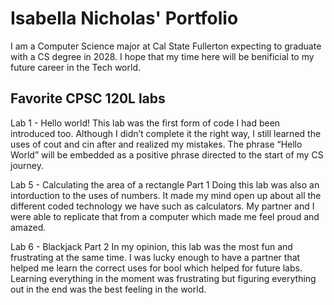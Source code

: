 # Isabella Nicholas' Portfolio

I am a Computer Science major at Cal State Fullerton expecting to graduate with a CS degree in 2028. I hope that my time here will be benificial to my future career in the Tech world. 

## Favorite CPSC 120L labs
Lab 1 - Hello world!
This lab was the first form of code I had been introduced too. Although I didn’t complete it the right way, I still learned the uses of cout and cin after and realized my mistakes. The phrase “Hello World” will be embedded as a positive phrase directed to the start of my CS journey. 

Lab 5 - Calculating the area of a rectangle Part 1
Doing this lab was also an intorduction to the uses of numbers. It made my mind open up about all the different coded technology we have such as calculators. My partner and I were able to replicate that from a computer which made me feel proud and amazed.

Lab 6 - Blackjack Part 2
In my opinion, this lab was the most fun and frustrating at the same time. I was lucky enough to have a partner that helped me learn the correct uses for bool which helped for future labs. Learning everything in the moment was frustrating but figuring everything out in the end was the best feeling in the world. 
